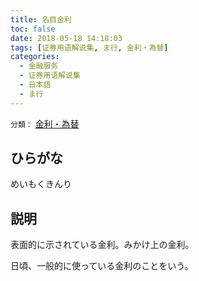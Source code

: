 ```yaml
---
title: 名目金利
toc: false
date: 2018-05-18 14:18:03
tags: [证券用语解说集, ま行, 金利・為替]
categories:
  - 金融服务
  - 证券用语解说集
  - 日本語
  - ま行
---
```


`分類：` [金利・為替](/tags/金利・為替/)

## ひらがな

めいもくきんり

## 説明

表面的に示されている金利。みかけ上の金利。

日頃、一般的に使っている金利のことをいう。
